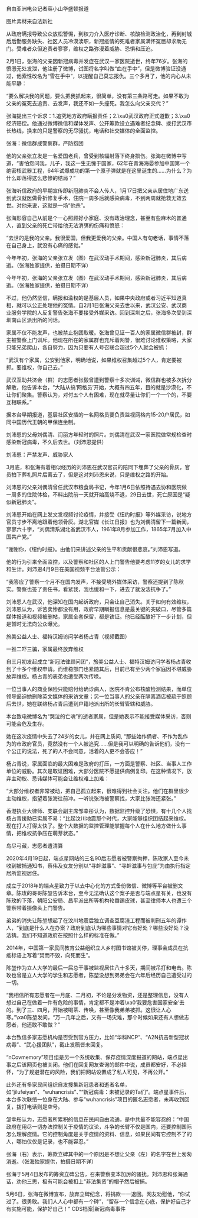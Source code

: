 自由亚洲电台记者薛小山华盛顿报道

图片素材来自法新社

从政府瞒报导致公众放松警惕，到权力介入医疗诊断、核酸检测政治化，再到封城后后勤服务缺失、社区人员冷漠渎职，新冠疫情的死难者家属满怀冤屈却求助无门。受难者众但追责者寥寥，维权之路弥漫着威胁、恐惧和压迫。

2月1日，张海的父亲因新冠病毒并发症在武汉一家医院逝世，终年76岁。张海的愤懑无处发泄，他注册了微博，试图将名字叫做“血在手中”，但是微博验证没通过，他索性改名为“雪在手中”，以提醒自己莫忘报仇。三个多月了，他的内心从未能平静：

“要么解决我的问题，要么把我抓起来，很简单，没有第三条路可走。如果不敢为父亲的冤死去追责、去发声，我还不如一头撞死。我怎么向父亲交代？”

张海提出三个诉求：1.追究地方政府瞒报责任；2.\xa0武汉政府正式道歉；3.\xa0经济赔偿。他通过微博微信和媒体发声、公开筹款设立遇难者纪念碑、拨打武汉市长热线，换来的只是警察的无尽骚扰，电话和社交媒体的全面监控。

张海：微信群成警察群，严防抱团

他的父亲张立发是一名爱国老兵，曾受到核辐射落下终身损伤。张海在微博中写道，“害怕您问我，儿子，我这一生无愧于国家，62年在青海海晏参加中国第一个绝密核武器工程，64年试爆成功的第一个原子弹就是在这里诞生的……为什么？为什么却落得这么悲惨的结局？”

张海听信政府的早期宣传即新冠肺炎不会人传人，1月17日把父亲从居住地广东送到武汉就医做骨折修复手术，住院一周多后就感染病毒，不到两周就抢救无效去世。对他来说，这就是一场“他杀”。

张海形容自己从前是个一心照顾好小家庭、没有政治理念，甚至有些麻木的普通人，直到父亲的死亡带给他无法消弭的伤痛和愤怒：

“去世的是我的父亲。我很爱国，但我更爱我的父亲。中国人有句老话，事情不落在自己身上，就没有心痛的感觉。”

今年年初，张海的父亲张立发（图）在武汉动手术期间，感染新冠肺炎，其后病逝。（张海独家提供，拍摄日期不详）

今年年初，张海的父亲张立发（图）在武汉动手术期间，感染新冠肺炎，其后病逝。（张海独家提供，拍摄日期不详）

不过，他仍然坚信，瞒报和滥权的是基层人员，如果中央政府或者习近平知道真相，就可以公正处理他的冤情。自2月1日张海父亲去世以来，武汉公安、武汉商业服务学院的人反复警告张海不要接受外媒采访。回到深圳之后，张海多次受到深圳南山区派出所的问话。

家属不仅不能发声，也被禁止抱团取暖。张海曾见证一百人的家属微信群被封，群主被警察上门训斥。他现在所在的家属群也充斥着网警，很难讨论维权策略，大家只能兄弟爬山，各自努力，因为只要有人号召联合超过5个人就会被抓：

“武汉有个家属，公安到他家，明确地说，如果维权召集超过5个人，肯定要被抓。要维权，你自己去。”

武汉互助共济会（群）的志愿者张毅曾遭到警察十多次训诫，微信群也被多次拆分解散，他告诉本台，“大陆从搞‘网格员’开始，大概有四五年，目的就是沙漠化，不让你们聚集。警察认为，对付五个人有困难，现在就尽量让你们一个一个的，不要互相联系。”

据本台早期报道，基层社区安插的一名网格员要负责监视网格内15-20户居民，如同中国历代王朝的甲保连坐制。

刘沛恩的父母刘偶清、闫丽方年轻时的照片。刘偶清在武汉一家医院做常规检查时感染新冠病毒，不久后去世。（刘沛恩提供）

刘沛恩：严禁发声、威胁家人

3月底，和张海有着相似经历的刘沛恩在武汉官员的陪同下埋葬了父亲的骨灰，官员拍下葬礼照片后离去了，但是这对刘沛恩来说，只是维权之路的开始。

刘沛恩的父亲刘偶清曾任武汉市粮食局书记，今年1月6日依照待遇去协和医院做一周多的住院体检，不料出院前一天就开始高烧不退，29日去世，死亡原因是“疑似新冠肺炎”。

刘沛恩开始在网上发文发视频讨论疫情，并接受《纽约时报》等外媒采访，说地方官员寸步不离地跟着他领骨灰。湖北官媒《长江日报》也为刘偶清留下一篇新闻，寥寥六十字，“刘偶清系湖北省武汉市人，1961年8月参加工作，1865年7月加入中国共产党。”

“谢谢你，《纽约时报》。由他们来讲述父亲的生平和贡献很悲哀。”刘沛恩写道。

他的行为引来全面监控，以及警察和社区的人上门警告他要考虑11岁的女儿的求学和生计。刘沛恩4月9日在美国视频平台油管公示：

“我答应了警察一个月不在国内发声，不接受境外媒体采访，警察还提到了陈秋实。警察也签了责任书，看紧我，我也缓和一下，进去了就没法抗争了。”

刘沛恩人在武汉，他深知在国内起诉政府，只会让自己消失。关于如何有效维权，刘沛恩认为，诉苦卖惨都没有用，政府早期瞒报信息是最关键的突破口，尽管多篇媒体报道和视频被删帖，家属全套保留，都是铁证。他已经酝酿好下一步计划，但是暂时无法向公众曝光。

旅美公益人士、福特汉姆访问学者杨占青（视频截图）

一推二吓三骗，家属最终放弃维权

自三月初发起成立“新冠法律顾问团”，旅美公益人士、福特汉姆访问学者杨占青收到了十多个维权申请。而维稳部门也紧随其后，目前已有至少两个家庭因不堪威胁放弃维权。杨占青的表弟也遭受两次传唤。

一位当事人的商业保险只能赔付给确诊病人，医院不肯公布核酸检测结果，而单位领导逼迫她删除英文媒体的采访文章；另一位当事人的父亲在隔离酒店被疏于照顾后去世，她在联络杨占青后遭到户籍地派出所的长臂管辖和威胁。

本台致电微博名为“哭泣的亡魂”的逝者家属，但是她表示不能接受媒体采访，否则可能会危及生存。

她在这次疫情中失去了24岁的女儿，并在网上质问, “那些始作俑者、不作为乱作为的市政府官员，竟然没有一个人被追究……但是我可以明确的告诉他们，没有一个公正的说法，死了的人不会同意，活着的人更不会答应！”

杨占青说，家属面临的最大困难是政府的打压，一方面是警察、社区、当事人工作单位的威胁。其次是取证困难，大部分医院不愿提供病例复印。在这种情况下，放弃主动权、忌讳媒体可能会让维权难上加难：

“大部分维权者非常被动，把自己孤立起来，很难得到社会关注。他们在群里很少主动维权，指望着张海往前冲。一听说张海被警察找，大家比张海还紧张。”

香港执业大律师、支联会副主席邹幸彤认为，数据监控升级了恐惧，有十几个人找杨占青援助已实属不易：“比起汶川地震那个时代，大家能够组织团结起来维权。现在打人打得太快了。整个大数据的监控管理能掌握每个人在什么地方做什么事情，把维权抗争压在萌芽状态。”

鸟尽弓藏，志愿者遭清算

2020年4月19日起，端点星网站的三名90后志愿者被警察拘押，陈玫家人至今未收到被捕通知书，蔡伟及女友分别以“寻衅滋事”、“寻衅滋事与包庇”为由执行指定居所监视居住。

成立于2018年的端点星致力于以去中心化的方式备份微信、微博等平台被删文章。陈玫的哥哥陈堃告诉本台，至今无法确认这个案子是否与端点星有关，也没有陈玫的下落，朝阳公安局、昌平派出所等机构轮番踢皮球，甚至律师本人也遭三个警察带着摄像头上门警告。

弟弟的消失让陈堃想起了在汶川地震后独立调查豆腐渣工程而被判刑五年的谭作人，“到底是什么人在办案？政府到底认为哪些事情对它有好处？哪些没好处？没法猜。我们不知道政府在按照什么样的标准在做。”

2014年，中国第一家民间教育公益组织立人乡村图书馆被关停，理事会成员在抗疫标语上写着“焚而不毁，向死而生”。

陈堃作为立人大学的最后一届总干事被监视居住八十多天，期间被吊打和电击。陈玫也曾是立人大学的学生和志愿者，陈堃没想到弟弟会在六年后经历自己遭受过的一切。

“我相信所有志愿者在一月底、二月初，不论是分发物资，还是整理信息，没有人想过自己在做着一件有危险的事情，肯定都不是冲着\xa0‘我要危害国家安全’去的。到了三、四月，开始被喝茶、传唤，甚至像我弟弟被抓。这很让人心寒。”\xa0陈堃发问，“万一几年之后，又有一场灾难，那个时候如果还有人想做志愿者，他还敢不敢做？”

本台致信多家志愿机构是否受到官方压力，比如“华科NCP”、“A2N抗击新型冠状病毒”、“武心援团队”，截止发稿皆未回复。

“nCovmemory”项目组是另一个系统收集、保存疫情深度报道的网站，端点星出事之后该网页也被关闭。他们在回复网友查询的邮件中说，成员都安好，不必挂怀，“为了规避潜在的风险，我们把网站设置成了私人可见，不再公开。”

此外还有多家民间组织自发搜集新冠患者和逝者名单，如“jilufeiyan”、“wuhancrisis”、”“新冠病毒：未被记录的Ta们”。端点星事件后，本台多次联络一位身在大陆、参与“wuhancrisis”项目的匿名志愿者，未再收到回复，拨打电话则是空号。

邹幸彤认为，志愿者所累积的信息在民间自由流通，是中共最不能容忍的：“中国政府在用尽一切办法控制关于疫情的议论，斗争的长臂不仅是国内，还要控制国际怎么理解疫情。它的控制角度是关于疫情的资料、信息，如果民间有它控制不了的人，哪怕仅仅是记录，也不能容忍。”

张海（右）表示，筹款立碑其中的一个原因是不想让父亲（左）的名字在世上匆匆消逝。（张海独家提供，拍摄日期不详）

张海于5月4日发布的筹资立碑公告，召来警察变本加厉的骚扰。刘沛恩和张海通话，劝他三思，极有可能会被扣上“非法集资”的帽子然后被捕。

5月6日，张海在微博宣布，放弃立碑纪念，将捐款一一退回。网友劝慰他，“你试过了。很勇敢。我们人人心中都有一个碑”，“留存一个信念在心底，保护好自己才有实施可能，保护好自己！” CDS档案|新冠病毒事件


